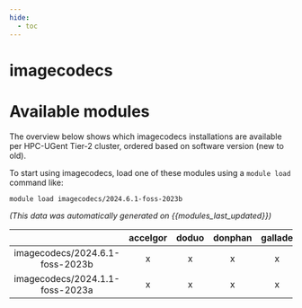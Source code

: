 ```yaml
---
hide:
  - toc
---
```


imagecodecs
===========

# Available modules


The overview below shows which imagecodecs installations are available per HPC-UGent Tier-2 cluster, ordered based on software version (new to old).

To start using imagecodecs, load one of these modules using a `module load` command like:

```shell
module load imagecodecs/2024.6.1-foss-2023b
```

*(This data was automatically generated on {{modules_last_updated}})*  

| |accelgor|doduo|donphan|gallade|joltik|litleo|shinx|
| :---: | :---: | :---: | :---: | :---: | :---: | :---: | :---: |
|imagecodecs/2024.6.1-foss-2023b|x|x|x|x|x|x|x|
|imagecodecs/2024.1.1-foss-2023a|x|x|x|x|x|x|x|
